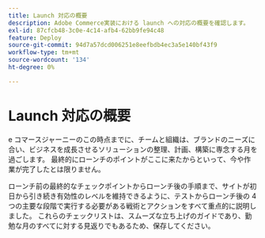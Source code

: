 ```yaml
---
title: Launch 対応の概要
description: Adobe Commerce実装における launch への対応の概要を確認します。
exl-id: 87cfcb48-3c0e-4c14-afb4-62bb9fe94c48
feature: Deploy
source-git-commit: 94d7a57dcd006251e8eefbdb4ec3a5e140bf43f9
workflow-type: tm+mt
source-wordcount: '134'
ht-degree: 0%

---
```


# Launch 対応の概要

e コマースジャーニーのこの時点までに、チームと組織は、ブランドのニーズに合い、ビジネスを成長させるソリューションの整理、計画、構築に専念する月を過ごします。 最終的にローンチのポイントがここに来たからといって、今や作業が完了したとは限りません。

ローンチ前の最終的なチェックポイントからローンチ後の手順まで、サイトが初日から引き続き有効性のレベルを維持できるように、テストからローンチ後の 4 つの主要な段階で実行する必要がある戦術とアクションをすべて重点的に説明しました。 これらのチェックリストは、スムーズな立ち上げのガイドであり、勤勉な月のすべてに対する見返りでもあるため、保存してください。
